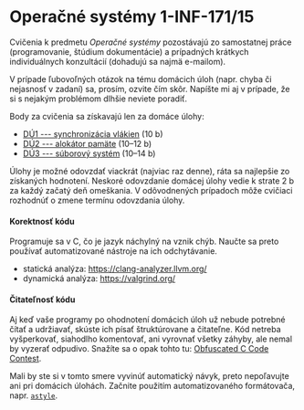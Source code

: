 # Operačné systémy 1-INF-171/15

Cvičenia k predmetu _Operačné systémy_ pozostávajú zo samostatnej práce (programovanie, štúdium dokumentácie) a prípadných krátkych individuálnych konzultácií (dohadujú sa najmä e-mailom).

V prípade ľubovoľných otázok na tému domácich úloh (napr. chyba či nejasnosť v zadaní) sa, prosím, ozvite čím skôr. Napíšte mi aj v prípade, že si s nejakým problémom dlhšie neviete poradiť.

Body za cvičenia sa získavajú len za domáce úlohy:
* [DÚ1 --- synchronizácia vlákien](du1/du1.md) (10 b)
* [DÚ2 --- alokátor pamäte](du2/du2.md) (10&ndash;12 b)
* [DÚ3 --- súborový systém](du3/du3.md) (10&ndash;14 b)

Úlohy je možné odovzdať viackrát (najviac raz denne), ráta sa najlepšie zo získaných hodnotení.
Neskoré odovzdanie domácej úlohy vedie k strate 2 b za každý začatý deň omeškania.
V odôvodnených prípadoch môže cvičiaci rozhodnúť o zmene termínu odovzdania úlohy.

#### Korektnosť kódu

Programuje sa v C, čo je jazyk náchylný na vznik chýb. Naučte sa preto používať automatizované nástroje na ich odchytávanie.
* statická analýza: https://clang-analyzer.llvm.org/
* dynamická analýza: https://valgrind.org/

#### Čitateľnosť kódu

Aj keď vaše programy po ohodnotení domácich úloh už nebude potrebné čítať a udržiavať, skúste ich písať štruktúrovane a čitateľne. Kód netreba vyšperkovať, siahodlho komentovať, ani vyrovnať všetky záhyby, ale nemal by vyzerať odpudivo. Snažíte sa o opak tohto tu: [Obfuscated C Code Contest](https://www.ioccc.org/years.html#2020).

Mali by ste si v tomto smere vyvinúť automatický návyk, preto nepoľavujte ani pri domácich úlohách. Začnite použitím automatizovaného formátovača, napr. [`astyle`](https://iq.opengenus.org/astyle-c/).
